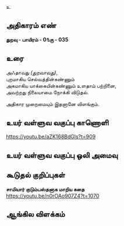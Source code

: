 உ


## அதிகாரம் எண்

**துறவு - பாயிரம் - 0௩ரு - 035**

## உரை

அஃதாவது _(துறவாவது)_,  
புறமாகிய செல்வத்தின்கண்ணும்  
அகமாகிய யாக்கையின்கண்ணும் உளதாம் பற்றினை,  
அவற்றது நிலையாமை நோக்கி விடுதல்.  

அதிகார முறைமையும் இதனானே விளங்கும்.

## உயர் வள்ளுவ வகுப்பு காணொளி

https://youtu.be/aZK168BdGls?t=909

## உயர் வள்ளுவ வகுப்பு ஒலி அமைவு 


## கூடுதல் குறிப்புகள்

**சாமியார் குடும்பஸ்தனாக மாறிய கதை**  
https://youtu.be/n0rOAo907Z4?t=1070 

## ஆங்கில விளக்கம்

